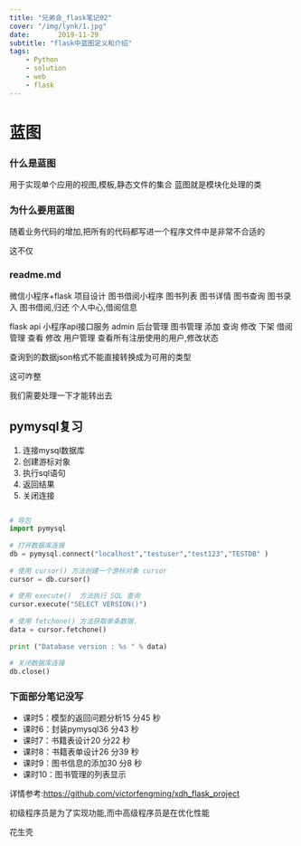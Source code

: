 ```yaml
---
title: "兄弟会_flask笔记02"
cover: "/img/lynk/1.jpg"
date:       2019-11-29
subtitle: "flask中蓝图定义和介绍"
tags:
	- Python
	- solution
	- web
	- flask
---
```













# 蓝图
### 什么是蓝图
用于实现单个应用的视图,模板,静态文件的集合
蓝图就是模块化处理的类
### 为什么要用蓝图


随着业务代码的增加,把所有的代码都写进一个程序文件中是非常不合适的

这不仅
### readme.md

微信小程序+flask 项目设计
图书借阅小程序
    图书列表
    图书详情
    图书查询
    图书录入
    图书借阅,归还
    个人中心,借阅信息

flask
    api 小程序api接口服务
    admin    后台管理
        图书管理
            添加
            查询
            修改
            下架
        借阅管理
            查看
            修改
        用户管理
            查看所有注册使用的用户,修改状态
        
        
查询到的数据json格式不能直接转换成为可用的类型

这可咋整        

我们需要处理一下才能转出去

## pymysql复习
1. 连接mysql数据库
2. 创建游标对象
3. 执行sql语句
4. 返回结果
5. 关闭连接

```python

# 导包
import pymysql
 
# 打开数据库连接
db = pymysql.connect("localhost","testuser","test123","TESTDB" )
 
# 使用 cursor() 方法创建一个游标对象 cursor
cursor = db.cursor()
 
# 使用 execute()  方法执行 SQL 查询 
cursor.execute("SELECT VERSION()")
 
# 使用 fetchone() 方法获取单条数据.
data = cursor.fetchone()
 
print ("Database version : %s " % data)
 
# 关闭数据库连接
db.close()
```

### 下面部分笔记没写


- 课时5：模型的返回问题分析15 分45 秒
- 课时6：封装pymysql36 分43 秒
- 课时7：书籍表设计20 分22 秒
- 课时8：书籍表单设计26 分39 秒
- 课时9：图书信息的添加30 分8 秒
- 课时10：图书管理的列表显示


详情参考:https://github.com/victorfengming/xdh_flask_project

初级程序员是为了实现功能,而中高级程序员是在优化性能

花生壳